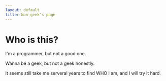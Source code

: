 ```yaml
---
layout: default
title: Non-geek's page
---
```

# Who is this?

I'm a programmer, but not a good one. 

Wanna be a geek, but not a geek honestly.

It seems still take me serveral years to find WHO I am, and I will try it hard.
